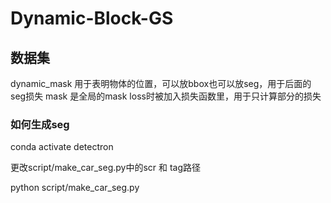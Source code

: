 <!--
 * @Author: ssp
 * @Date: 2024-10-31 23:34:34
 * @LastEditTime: 2024-11-11 12:28:02
-->
# Dynamic-Block-GS

## 数据集 
dynamic_mask 用于表明物体的位置，可以放bbox也可以放seg，用于后面的seg损失
mask 是全局的mask loss时被加入损失函数里，用于只计算部分的损失

### 如何生成seg
conda activate detectron 

更改script/make_car_seg.py中的scr 和 tag路径

python script/make_car_seg.py


